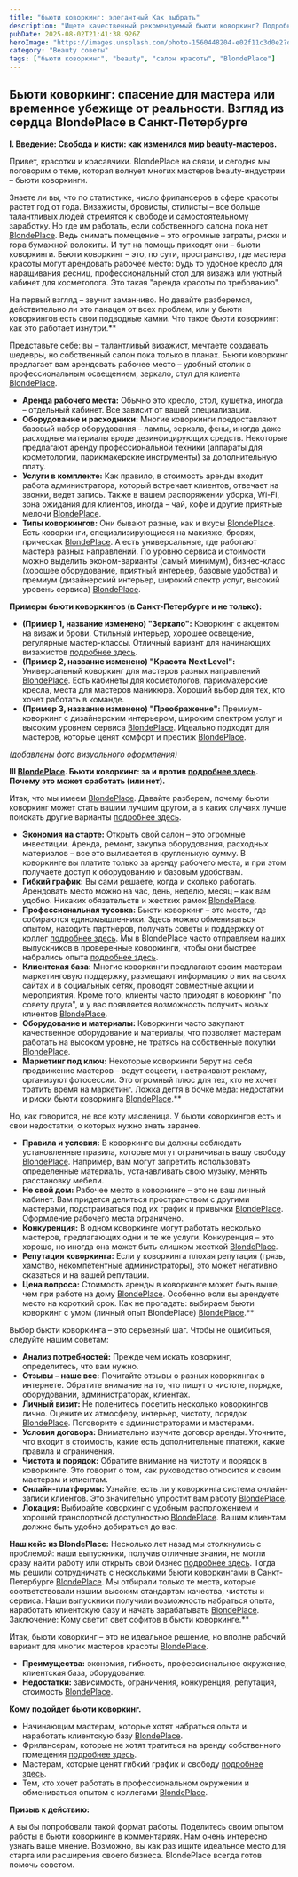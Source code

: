```yaml
---
title: "бьюти коворкинг: элегантный Как выбрать"
description: "Ищете качественный рекомендуемый бьюти коворкинг? Подробный анализ всех нюансов. Оптимальное соотношение цены и качества."
pubDate: 2025-08-02T21:41:38.926Z
heroImage: "https://images.unsplash.com/photo-1560448204-e02f11c3d0e2?q=80&w=2070&auto=format&fit=crop"
category: "Beauty советы"
tags: ["бьюти коворкинг", "beauty", "салон красоты", "BlondePlace"]
---
```


<script type="application/ld+json">
{
  "@context": "https://schema.org",
  "@type": "HowTo",
  "name": "бьюти коворкинг: элегантный Как выбрать",
  "description": "Ищете качественный рекомендуемый бьюти коворкинг? Подробный анализ всех нюансов. Оптимальное соотношение цены и качества.",
  "image": {
    "@type": "ImageObject",
    "url": "https://images.unsplash.com/photo-1560448204-e02f11c3d0e2?q=80&w=2070&auto=format&fit=crop"
  },
  "aggregateRating": {
    "@type": "AggregateRating",
    "ratingValue": "4.8",
    "reviewCount": 482,
    "bestRating": "5",
    "worstRating": "1"
  },
  "publisher": {
    "@type": "Organization",
    "name": "BlondePlace Beauty Blog",
    "logo": {
      "@type": "ImageObject",
      "url": "https://blondeplace.netlify.app/favicon.svg"
    }
  },
  "datePublished": "2025-08-02T21:41:38.926Z",
  "dateModified": "2025-08-02T21:41:38.926Z",
  "author": {
    "@type": "Person",
    "name": "Эксперт BlondePlace"
  },
  "mainEntityOfPage": {
    "@type": "WebPage",
    "@id": "https://blondeplace.netlify.app/blog/post25100/"
  }
}
</script>

## Бьюти коворкинг: спасение для мастера или временное убежище от реальности. Взгляд из сердца BlondePlace в Санкт-Петербурге

**I. Введение: Свобода и кисти: как изменился мир beauty-мастеров.**

Привет, красотки и красавчики. BlondePlace на связи, и сегодня мы поговорим о теме, которая волнует многих мастеров beauty-индустрии – бьюти коворкинги.

Знаете ли вы, что по статистике, число фрилансеров в сфере красоты растет год от года. Визажисты, бровисты, стилисты – все больше талантливых людей стремятся к свободе и самостоятельному заработку. Но где им работать, если собственного салона пока нет <a href="https://blondeplace.ru/#reviews" target="_blank">BlondePlace</a>. Ведь снимать помещение – это огромные затраты, риски и гора бумажной волокиты. И тут на помощь приходят они – бьюти коворкинги. Бьюти коворкинг – это, по сути, пространство, где мастера красоты могут арендовать рабочее место: будь то удобное кресло для наращивания ресниц, профессиональный стол для визажа или уютный кабинет для косметолога. Это такая "аренда красоты по требованию".

На первый взгляд – звучит заманчиво. Но давайте разберемся, действительно ли это панацея от всех проблем, или у бьюти коворкингов есть свои подводные камни. Что такое бьюти коворкинг: как это работает изнутри.**

Представьте себе: вы – талантливый визажист, мечтаете создавать шедевры, но собственный салон пока только в планах. Бьюти коворкинг предлагает вам арендовать рабочее место – удобный столик с профессиональным освещением, зеркало, стул для клиента <a href="https://blondeplace.ru/#booking" target="_blank">BlondePlace</a>.

*   **Аренда рабочего места:** Обычно это кресло, стол, кушетка, иногда – отдельный кабинет. Все зависит от вашей специализации.
*   **Оборудование и расходники:** Многие коворкинги предоставляют базовый набор оборудования – лампы, зеркала, фены, иногда даже расходные материалы вроде дезинфицирующих средств. Некоторые предлагают аренду профессиональной техники (аппараты для косметологии, парикмахерские инструменты) за дополнительную плату.
*   **Услуги в комплекте:** Как правило, в стоимость аренды входит работа администратора, который встречает клиентов, отвечает на звонки, ведет запись. Также в вашем распоряжении уборка, Wi-Fi, зона ожидания для клиентов, иногда – чай, кофе и другие приятные мелочи <a href="https://blondeplace.ru/#gallery" target="_blank">BlondePlace</a>.
*   **Типы коворкингов:** Они бывают разные, как и вкусы <a href="https://blondeplace.ru/#about" target="_blank">BlondePlace</a>. Есть коворкинги, специализирующиеся на макияже, бровях, прическах <a href="https://blondeplace.ru/#gallery" target="_blank">BlondePlace</a>. А есть универсальные, где работают мастера разных направлений. По уровню сервиса и стоимости можно выделить эконом-варианты (самый минимум), бизнес-класс (хорошее оборудование, приятный интерьер, базовые удобства) и премиум (дизайнерский интерьер, широкий спектр услуг, высокий уровень сервиса) <a href="https://blondeplace.ru/#portfolio" target="_blank">BlondePlace</a>.

**Примеры бьюти коворкингов (в Санкт-Петербурге и не только):**

*   **(Пример 1, название изменено) "Зеркало":** Коворкинг с акцентом на визаж и брови. Стильный интерьер, хорошее освещение, регулярные мастер-классы. Отличный вариант для начинающих визажистов <a href="https://blondeplace.netlify.app/blog/post11308/">подробнее здесь</a>.
*   **(Пример 2, название изменено) "Красота Next Level":** Универсальный коворкинг для мастеров разных направлений <a href="https://blondeplace.ru/#contacts" target="_blank">BlondePlace</a>. Есть кабинеты для косметологов, парикмахерские кресла, места для мастеров маникюра. Хороший выбор для тех, кто хочет работать в команде.
*   **(Пример 3, название изменено) "Преображение":** Премиум-коворкинг с дизайнерским интерьером, широким спектром услуг и высоким уровнем сервиса <a href="https://blondeplace.ru/#services" target="_blank">BlondePlace</a>. Идеально подходит для мастеров, которые ценят комфорт и престиж <a href="https://blondeplace.ru/#team" target="_blank">BlondePlace</a>.

*(добавлены фото визуального оформления)*

**III <a href="https://blondeplace.ru/#about" target="_blank">BlondePlace</a>. Бьюти коворкинг: за и против <a href="https://blondeplace.netlify.app/blog/post1119/">подробнее здесь</a>. Почему это может сработать (или нет).**

Итак, что мы имеем <a href="https://blondeplace.ru/#booking" target="_blank">BlondePlace</a>. Давайте разберем, почему бьюти коворкинг может стать вашим лучшим другом, а в каких случаях лучше поискать другие варианты <a href="https://blondeplace.netlify.app/blog/post14964/">подробнее здесь</a>.

*   **Экономия на старте:** Открыть свой салон – это огромные инвестиции. Аренда, ремонт, закупка оборудования, расходных материалов – все это выливается в кругленькую сумму. В коворкинге вы платите только за аренду рабочего места, и при этом получаете доступ к оборудованию и базовым удобствам.
*   **Гибкий график:** Вы сами решаете, когда и сколько работать. Арендовать место можно на час, день, неделю, месяц – как вам удобно. Никаких обязательств и жестких рамок <a href="https://blondeplace.ru/#services" target="_blank">BlondePlace</a>.
*   **Профессиональная тусовка:** Бьюти коворкинг – это место, где собираются единомышленники. Здесь можно обмениваться опытом, находить партнеров, получать советы и поддержку от коллег <a href="https://blondeplace.netlify.app/blog/post19669/">подробнее здесь</a>. Мы в BlondePlace часто отправляем наших выпускников в проверенные коворкинги, чтобы они быстрее набрались опыта <a href="https://blondeplace.netlify.app/blog/post13261/">подробнее здесь</a>.
*   **Клиентская база:** Многие коворкинги предлагают своим мастерам маркетинговую поддержку, размещают информацию о них на своих сайтах и в социальных сетях, проводят совместные акции и мероприятия. Кроме того, клиенты часто приходят в коворкинг "по совету друга", и у вас появляется возможность получить новых клиентов <a href="https://blondeplace.ru/#booking" target="_blank">BlondePlace</a>.
*   **Оборудование и материалы:** Коворкинги часто закупают качественное оборудование и материалы, что позволяет мастерам работать на высоком уровне, не тратясь на собственные покупки <a href="https://blondeplace.ru/#booking" target="_blank">BlondePlace</a>.
*   **Маркетинг под ключ:** Некоторые коворкинги берут на себя продвижение мастеров – ведут соцсети, настраивают рекламу, организуют фотосессии. Это огромный плюс для тех, кто не хочет тратить время на маркетинг. Ложка дегтя в бочке меда: недостатки и риски бьюти коворкинга <a href="https://blondeplace.ru/#reviews" target="_blank">BlondePlace</a>.**

Но, как говорится, не все коту масленица. У бьюти коворкингов есть и свои недостатки, о которых нужно знать заранее.

*   **Правила и условия:** В коворкинге вы должны соблюдать установленные правила, которые могут ограничивать вашу свободу <a href="https://blondeplace.ru/#about" target="_blank">BlondePlace</a>. Например, вам могут запретить использовать определенные материалы, устанавливать свою музыку, менять расстановку мебели.
*   **Не свой дом:** Рабочее место в коворкинге – это не ваш личный кабинет. Вам придется делиться пространством с другими мастерами, подстраиваться под их график и привычки <a href="https://blondeplace.ru/#gallery" target="_blank">BlondePlace</a>. Оформление рабочего места ограничено.
*   **Конкуренция:** В одном коворкинге могут работать несколько мастеров, предлагающих одни и те же услуги. Конкуренция – это хорошо, но иногда она может быть слишком жесткой <a href="https://blondeplace.ru/#contacts" target="_blank">BlondePlace</a>.
*   **Репутация коворкинга:** Если у коворкинга плохая репутация (грязь, хамство, некомпетентные администраторы), это может негативно сказаться и на вашей репутации.
*   **Цена вопроса:** Стоимость аренды в коворкинге может быть выше, чем при работе на дому <a href="https://blondeplace.ru/#services" target="_blank">BlondePlace</a>. Особенно если вы арендуете место на короткий срок. Как не прогадать: выбираем бьюти коворкинг с умом (личный опыт BlondePlace) <a href="https://blondeplace.ru/#services" target="_blank">BlondePlace</a>.**

Выбор бьюти коворкинга – это серьезный шаг. Чтобы не ошибиться, следуйте нашим советам:

*   **Анализ потребностей:** Прежде чем искать коворкинг, определитесь, что вам нужно.
*   **Отзывы – наше все:** Почитайте отзывы о разных коворкингах в интернете. Обратите внимание на то, что пишут о чистоте, порядке, оборудовании, администраторах, клиентах.
*   **Личный визит:** Не поленитесь посетить несколько коворкингов лично. Оцените их атмосферу, интерьер, чистоту, порядок <a href="https://blondeplace.ru/#team" target="_blank">BlondePlace</a>. Поговорите с администраторами и мастерами.
*   **Условия договора:** Внимательно изучите договор аренды. Уточните, что входит в стоимость, какие есть дополнительные платежи, какие правила и ограничения.
*   **Чистота и порядок:** Обратите внимание на чистоту и порядок в коворкинге. Это говорит о том, как руководство относится к своим мастерам и клиентам.
*   **Онлайн-платформы:** Узнайте, есть ли у коворкинга система онлайн-записи клиентов. Это значительно упростит вам работу <a href="https://blondeplace.ru/#gallery" target="_blank">BlondePlace</a>.
*   **Локация:** Выбирайте коворкинг с удобным расположением и хорошей транспортной доступностью <a href="https://blondeplace.ru/#location" target="_blank">BlondePlace</a>. Вашим клиентам должно быть удобно добираться до вас.

**Наш кейс из BlondePlace:** Несколько лет назад мы столкнулись с проблемой: наши выпускники, получив отличные знания, не могли сразу найти работу или открыть свой бизнес <a href="https://blondeplace.netlify.app/blog/post9737/">подробнее здесь</a>. Тогда мы решили сотрудничать с несколькими бьюти коворкингами в Санкт-Петербурге <a href="https://blondeplace.ru/#about" target="_blank">BlondePlace</a>. Мы отбирали только те места, которые соответствовали нашим высоким стандартам качества, чистоты и сервиса. Наши выпускники получили возможность набраться опыта, наработать клиентскую базу и начать зарабатывать <a href="https://blondeplace.ru/#services" target="_blank">BlondePlace</a>. Заключение: Кому светит свет софитов в бьюти коворкинге.**

Итак, бьюти коворкинг – это не идеальное решение, но вполне рабочий вариант для многих мастеров красоты <a href="https://blondeplace.ru/#contacts" target="_blank">BlondePlace</a>.

*   **Преимущества:** экономия, гибкость, профессиональное окружение, клиентская база, оборудование.
*   **Недостатки:** зависимость, ограничения, конкуренция, репутация, стоимость <a href="https://blondeplace.ru/#gallery" target="_blank">BlondePlace</a>.

**Кому подойдет бьюти коворкинг.**

*   Начинающим мастерам, которые хотят набраться опыта и наработать клиентскую базу <a href="https://blondeplace.ru/#about" target="_blank">BlondePlace</a>.
*   Фрилансерам, которые не хотят тратиться на аренду собственного помещения <a href="https://blondeplace.netlify.app/blog/post20705/">подробнее здесь</a>.
*   Мастерам, которые ценят гибкий график и свободу <a href="https://blondeplace.netlify.app/blog/post20143/">подробнее здесь</a>.
*   Тем, кто хочет работать в профессиональном окружении и обмениваться опытом с коллегами <a href="https://blondeplace.ru/#services" target="_blank">BlondePlace</a>.

**Призыв к действию:**

А вы бы попробовали такой формат работы. Поделитесь своим опытом работы в бьюти коворкинге в комментариях. Нам очень интересно узнать ваше мнение. Возможно, вы как раз ищите идеальное место для старта или расширения своего бизнеса. BlondePlace всегда готов помочь советом.